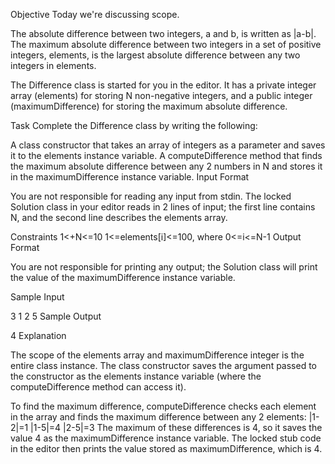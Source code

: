 Objective
Today we're discussing scope. 

The absolute difference between two integers, a and b, is written as |a-b|. The maximum absolute difference between two integers in a set of positive integers, elements, is the largest absolute difference between any two integers in elements.

The Difference class is started for you in the editor. It has a private integer array (elements) for storing N non-negative integers, and a public integer (maximumDifference) for storing the maximum absolute difference.

Task
Complete the Difference class by writing the following:

A class constructor that takes an array of integers as a parameter and saves it to the elements instance variable.
A computeDifference method that finds the maximum absolute difference between any 2 numbers in N and stores it in the maximumDifference instance variable.
Input Format

You are not responsible for reading any input from stdin. The locked Solution class in your editor reads in 2 lines of input; the first line contains N, and the second line describes the elements array.

Constraints
1<+N<=10
1<=elements[i]<=100, where 0<=i<=N-1 
Output Format

You are not responsible for printing any output; the Solution class will print the value of the maximumDifference instance variable.

Sample Input

3
1 2 5
Sample Output

4
Explanation

The scope of the elements array and maximumDifference integer is the entire class instance. The class constructor saves the argument passed to the constructor as the elements instance variable (where the computeDifference method can access it).

To find the maximum difference, computeDifference checks each element in the array and finds the maximum difference between any 2 elements: 
|1-2|=1
|1-5|=4
|2-5|=3
The maximum of these differences is 4, so it saves the value 4 as the maximumDifference instance variable. The locked stub code in the editor then prints the value stored as maximumDifference, which is 4.